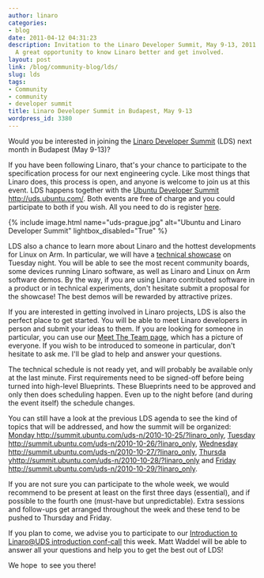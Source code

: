 ```yaml
---
author: linaro
categories:
- blog
date: 2011-04-12 04:31:23
description: Invitation to the Linaro Developer Summit, May 9-13, 2011 in Budapest.
  A great opportunity to know Linaro better and get involved.
layout: post
link: /blog/community-blog/lds/
slug: lds
tags:
- Community
- community
- developer summit
title: Linaro Developer Summit in Budapest, May 9-13
wordpress_id: 3380
---
```


Would you be interested in joining the [Linaro Developer Summit](https://wiki.linaro.org/Events/2011-05-LDS/) (LDS) next month in Budapest (May 9-13)?

If you have been following Linaro, that's your chance to participate to the specification process for our next engineering cycle. Like most things that Linaro does, this process is open, and anyone is welcome to join us at this event. LDS happens together with the [Ubuntu Developer Summit ]()http://uds.ubuntu.com/. Both events are free of charge and you could participate to both if you wish. All you need to do is register [here](https://wiki.linaro.org/Events/2011-05-LDS/#Registration%20and%20Travel).

{% include image.html name="uds-prague.jpg" alt="Ubuntu and Linaro Developer Summit" lightbox_disabled="True" %}

LDS also a chance to learn more about Linaro and the hottest developments for Linux on Arm. In particular, we will have a [technical showcase](https://wiki.linaro.org/Events/2011-05-LDS/Showcase) on Tuesday night. You will be able to see the most recent community boards, some devices running Linaro software, as well as Linaro and Linux on Arm software demos. By the way, if you are using Linaro contributed software in a product or in technical experiments, don't hesitate submit a proposal for the showcase! The best demos will be rewarded by attractive prizes.

If you are interested in getting involved in Linaro projects, LDS is also the perfect place to get started. You will be able to meet Linaro developers in person and submit your ideas to them. If you are looking for someone in particular, you can use our [Meet The Team page](https://wiki.linaro.org/MeetTheTeam), which has a picture of everyone. If you wish to be introduced to someone in particular, don't hesitate to ask me. I'll be glad to help and answer your questions.

The technical schedule is not ready yet, and will probably be available only at the last minute. First requirements need to be signed-off before being turned into high-level Blueprints. These Blueprints need to be approved and only then does
scheduling happen. Even up to the night before (and during the event itself) the schedule changes.

You can still have a look at the previous LDS agenda to see the kind of topics that will be addressed, and how the summit will be organized: [Monday ]()http://summit.ubuntu.com/uds-n/2010-10-25/?linaro_only, [Tuesday ]()http://summit.ubuntu.com/uds-n/2010-10-26/?linaro_only, [Wednesday ]()http://summit.ubuntu.com/uds-n/2010-10-27/?linaro_only, [Thursda y]()http://summit.ubuntu.com/uds-n/2010-10-28/?linaro_only and [Friday ]()http://summit.ubuntu.com/uds-n/2010-10-29/?linaro_only.

If you are not sure you can participate to the whole week, we would recommend to be present at least on the first three days (essential), and if possible to the fourth one (must-have but unpredictable). Extra sessions and follow-ups get arranged throughout the week and these tend to be pushed to Thursday and Friday.

If you plan to come, we advise you to participate to our [Introduction to Linaro@UDS introduction conf-call](https://wiki.linaro.org/Events/2011-05-LDS/#An%20Introduction%20to%20the%20Linaro@UDS%20Event) this week. Matt Waddel will be able to answer all your questions and help you to get the best out of LDS!

We hope  to see you there!